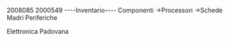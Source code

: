 2008085
2000549
----Inventario----
Componenti
  ->Processori
  ->Schede Madri
Periferiche

Elettronica Padovana
